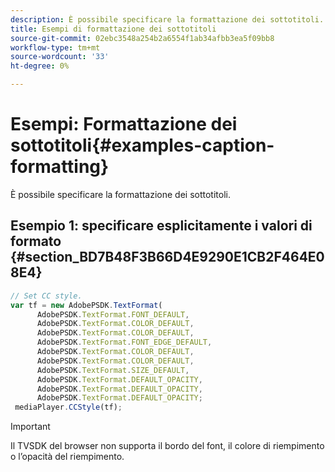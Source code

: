 ```yaml
---
description: È possibile specificare la formattazione dei sottotitoli.
title: Esempi di formattazione dei sottotitoli
source-git-commit: 02ebc3548a254b2a6554f1ab34afbb3ea5f09bb8
workflow-type: tm+mt
source-wordcount: '33'
ht-degree: 0%

---
```


# Esempi: Formattazione dei sottotitoli{#examples-caption-formatting}

È possibile specificare la formattazione dei sottotitoli.

## Esempio 1: specificare esplicitamente i valori di formato {#section_BD7B48F3B66D4E9290E1CB2F464E08E4}

```js
// Set CC style. 
var tf = new AdobePSDK.TextFormat( 
      AdobePSDK.TextFormat.FONT_DEFAULT, 
      AdobePSDK.TextFormat.COLOR_DEFAULT, 
      AdobePSDK.TextFormat.COLOR_DEFAULT, 
      AdobePSDK.TextFormat.FONT_EDGE_DEFAULT, 
      AdobePSDK.TextFormat.COLOR_DEFAULT, 
      AdobePSDK.TextFormat.COLOR_DEFAULT, 
      AdobePSDK.TextFormat.SIZE_DEFAULT, 
      AdobePSDK.TextFormat.DEFAULT_OPACITY, 
      AdobePSDK.TextFormat.DEFAULT_OPACITY, 
      AdobePSDK.TextFormat.DEFAULT_OPACITY; 
 mediaPlayer.CCStyle(tf);
```

>[!IMPORTANT]
>
>Il TVSDK del browser non supporta il bordo del font, il colore di riempimento o l’opacità del riempimento.
